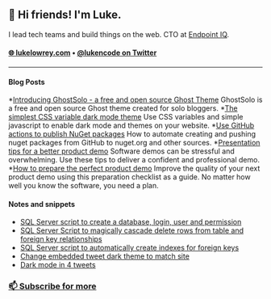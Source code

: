 <h2>👋 Hi friends! I'm Luke.</h3>
<p> 
  I lead tech teams and build things on the web. CTO at <a href='https://endpointiq.com.au/'>Endpoint IQ</a>.
</p>
<h4>
  <a href="https://lukelowrey.com">🌐 lukelowrey.com</a> • 
  <a href="https://twitter.com/lukencode">@lukencode on Twitter</a>
</h4>

<hr />

#### Blog Posts
<!--START_SECTION:feed-->
*[Introducing GhostSolo - a free and open source Ghost Theme](https:&#x2F;&#x2F;lukelowrey.com&#x2F;ghostsolo-a-free-and-open-source-ghost-theme&#x2F;)
GhostSolo is a free and open source Ghost theme created for solo bloggers.
*[The simplest CSS variable dark mode theme](https:&#x2F;&#x2F;lukelowrey.com&#x2F;css-variable-theme-switcher&#x2F;)
Use CSS variables and simple javascript to enable dark mode and themes on your website.
*[Use GitHub actions to publish NuGet packages](https:&#x2F;&#x2F;lukelowrey.com&#x2F;use-github-actions-to-publish-nuget-packages&#x2F;)
How to automate creating and pushing nuget packages from GitHub to nuget.org and other sources.
*[Presentation tips for a better product demo](https:&#x2F;&#x2F;lukelowrey.com&#x2F;product-demo-presentation-tips&#x2F;)
Software demos can be stressful and overwhelming. Use these tips to deliver a confident and professional demo.
*[How to prepare the perfect product demo](https:&#x2F;&#x2F;lukelowrey.com&#x2F;product-demo-checklist&#x2F;)
Improve the quality of your next product demo using this preparation checklist as a guide. No matter how well you know the software, you need a plan.
<!--END_SECTION:feed-->

#### Notes and snippets
<!--START_SECTION:notes-->
* [SQL Server script to create a database, login, user and permission](https:&#x2F;&#x2F;lukelowrey.com&#x2F;sql-server-script-to-create-a-database-user-a&#x2F;)
* [SQL Server Script to magically cascade delete rows from table and foreign key relationships](https:&#x2F;&#x2F;lukelowrey.com&#x2F;magic-cacscade-delete-sql-server-script&#x2F;)
* [SQL Server script to automatically create indexes for foreign keys](https:&#x2F;&#x2F;lukelowrey.com&#x2F;sql-server-script-to-automatically-create-indexes-for-foreign-keys&#x2F;)
* [Change embedded tweet dark theme to match site](https:&#x2F;&#x2F;lukelowrey.com&#x2F;change-embedded-tweet-dark-theme-to-match-site&#x2F;)
* [Dark mode in 4 tweets](https:&#x2F;&#x2F;lukelowrey.com&#x2F;dark-mode-in-four-tweets&#x2F;)
<!--END_SECTION:notes-->

### [📫 Subscribe for more](https://lukelowrey.com/signup/)
